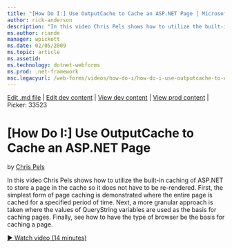```yaml
---
title: "[How Do I:] Use OutputCache to Cache an ASP.NET Page | Microsoft Docs"
author: rick-anderson
description: "In this video Chris Pels shows how to utilize the built-in caching of ASP.NET to store a page in the cache so it does not have to be re-rendered. First, the..."
ms.author: riande
manager: wpickett
ms.date: 02/05/2009
ms.topic: article
ms.assetid: 
ms.technology: dotnet-webforms
ms.prod: .net-framework
msc.legacyurl: /web-forms/videos/how-do-i/how-do-i-use-outputcache-to-cache-an-aspnet-page
---
```

[Edit .md file](C:\Projects\msc\dev\Msc.Www\Web.ASP\App_Data\github\web-forms\videos\how-do-i\how-do-i-use-outputcache-to-cache-an-aspnet-page.md) | [Edit dev content](http://www.aspdev.net/umbraco#/content/content/edit/26500) | [View dev content](http://docs.aspdev.net/tutorials/web-forms/videos/how-do-i/how-do-i-use-outputcache-to-cache-an-aspnet-page.html) | [View prod content](http://www.asp.net/web-forms/videos/how-do-i/how-do-i-use-outputcache-to-cache-an-aspnet-page) | Picker: 33523

[How Do I:] Use OutputCache to Cache an ASP.NET Page
====================
by [Chris Pels](https://twitter.com/chrispels)

In this video Chris Pels shows how to utilize the built-in caching of ASP.NET to store a page in the cache so it does not have to be re-rendered. First, the simplest form of page caching is demonstrated where the entire page is cached for a specified period of time. Next, a more granular approach is taken where the values of QueryString variables are used as the basis for caching pages. Finally, see how to have the type of browser be the basis for caching a page.

[&#9654; Watch video (14 minutes)](https://channel9.msdn.com/Blogs/ASP-NET-Site-Videos/how-do-i-use-outputcache-to-cache-an-aspnet-page)